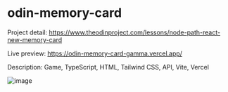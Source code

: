 # odin-memory-card
Project detail: https://www.theodinproject.com/lessons/node-path-react-new-memory-card

Live preview: https://odin-memory-card-gamma.vercel.app/

Description: Game, TypeScript, HTML, Tailwind CSS, API, Vite, Vercel

![image](https://github.com/user-attachments/assets/0e4556be-3221-4d98-b09f-d9e1f6a1caa8)

